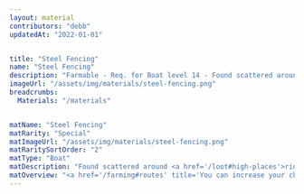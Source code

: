 ```yaml
---
layout: material
contributors: "debb"
updatedAt: "2022-01-01"


title: "Steel Fencing"
name: "Steel Fencing"
description: "Farmable - Req. for Boat level 14 - Found scattered around ridges, mountains and other high places"
imageUrl: "/assets/img/materials/steel-fencing.png"
breadcrumbs:
  Materials: "/materials"


matName: "Steel Fencing"
matRarity: "Special"
matImageUrl: "/assets/img/materials/steel-fencing.png"
matRaritySortOrder: "2"
matType: "Boat"
matDescription: "Found scattered around <a href='/loot#high-places'>ridges, mountains and other High Places</a>"
matOverview: "<a href='/farming#routes' title='You can increase your chances of finding this material by grinding the right routes'>Farmable</a> - Req. for Boat level 14"
---
```



